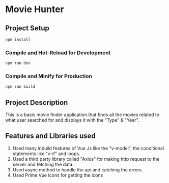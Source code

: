 # Movie Hunter

## Project Setup

```sh
npm install
```

### Compile and Hot-Reload for Development

```sh
npm run dev
```

### Compile and Minify for Production

```sh
npm run build
```
## Project Description
This is a basic movie finder application that finds all the movies related to what user searched for and displays it with the "Type" & "Year".

## Features and Libraries used

1. Used many inbuild features of Vue Js like the "v-model", the conditional statements like "v-if" and loops.
2. Used a third party library called "Axios" for making http request to the server and fetching the data.
3. Used async method to handle the api and catching the errors.
4. Used Prime Vue icons for getting the icons
